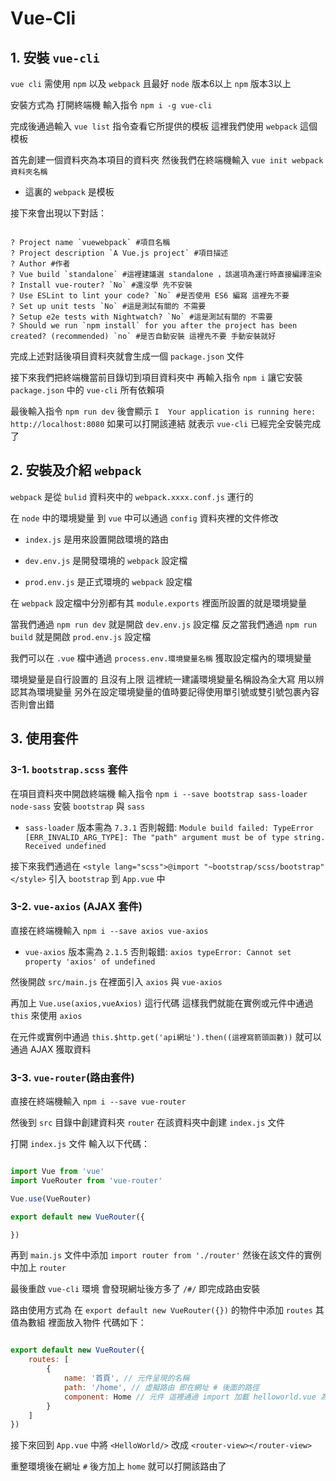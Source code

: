 # Vue-Cli

## 1. 安裝 `vue-cli`

`vue cli` 需使用 `npm` 以及 `webpack` 且最好 `node` 版本6以上 `npm` 版本3以上

安裝方式為 打開終端機 輸入指令 `npm i -g vue-cli`

完成後通過輸入 `vue list` 指令查看它所提供的模板 這裡我們使用 `webpack` 這個模板

首先創建一個資料夾為本項目的資料夾 然後我們在終端機輸入 `vue init webpack 資料夾名稱`

  * 這裏的 `webpack` 是模板

接下來會出現以下對話：

```shell

? Project name `vuewebpack` #項目名稱
? Project description `A Vue.js project` #項目描述
? Author #作者
? Vue build `standalone` #這裡建議選 standalone ，該選項為運行時直接編譯渲染
? Install vue-router? `No` #還沒學 先不安裝
? Use ESLint to lint your code? `No` #是否使用 ES6 編寫 這裡先不要
? Set up unit tests `No` #這是測試有關的 不需要
? Setup e2e tests with Nightwatch? `No` #這是測試有關的 不需要
? Should we run `npm install` for you after the project has been created? (recommended) `no` #是否自動安裝 這裡先不要 手動安裝就好

```

完成上述對話後項目資料夾就會生成一個 `package.json` 文件

接下來我們把終端機當前目錄切到項目資料夾中 再輸入指令 `npm i` 讓它安裝 `package.json` 中的 `vue-cli` 所有依賴項

最後輸入指令 `npm run dev` 後會顯示 `I  Your application is running here: http://localhost:8080` 如果可以打開該連結 就表示 `vue-cli` 已經完全安裝完成了

## 2. 安裝及介紹 `webpack`

`webpack` 是從 `bulid` 資料夾中的 `webpack.xxxx.conf.js` 運行的

在 `node` 中的環境變量 到 `vue` 中可以通過 `config` 資料夾裡的文件修改

  * `index.js` 是用來設置開啟環境的路由

  * `dev.env.js` 是開發環境的 `webpack` 設定檔

  * `prod.env.js` 是正式環境的 `webpack` 設定檔

在 `webpack` 設定檔中分別都有其 `module.exports` 裡面所設置的就是環境變量

當我們通過 `npm run dev` 就是開啟 `dev.env.js` 設定檔 反之當我們通過 `npm run build` 就是開啟 `prod.env.js` 設定檔

我們可以在 `.vue` 檔中通過 `process.env.環境變量名稱` 獲取設定檔內的環境變量

環境變量是自行設置的 且沒有上限 這裡統一建議環境變量名稱設為全大寫 用以辨認其為環境變量 另外在設定環境變量的值時要記得使用單引號或雙引號包裹內容 否則會出錯

## 3. 使用套件

### 3-1. `bootstrap.scss` 套件

在項目資料夾中開啟終端機 輸入指令 `npm i --save bootstrap sass-loader node-sass` 安裝 `bootstrap` 與 `sass`

  * `sass-loader` 版本需為 `7.3.1` 否則報錯: `Module build failed: TypeError [ERR_INVALID_ARG_TYPE]: The "path" argument must be of type string. Received undefined`

接下來我們通過在 `<style lang="scss">@import "~bootstrap/scss/bootstrap"</style>` 引入 `bootstrap` 到 `App.vue` 中

### 3-2. `vue-axios` (AJAX 套件)

直接在終端機輸入 `npm i --save axios vue-axios`

  * `vue-axios` 版本需為 `2.1.5` 否則報錯: `axios typeError: Cannot set property 'axios' of undefined`

然後開啟 `src/main.js` 在裡面引入 `axios` 與 `vue-axios`

再加上 `Vue.use(axios,vueAxios)` 這行代碼 這樣我們就能在實例或元件中通過 `this` 來使用 `axios`

在元件或實例中通過 `this.$http.get('api網址').then((這裡寫箭頭函數))` 就可以通過 AJAX 獲取資料

### 3-3. `vue-router`(路由套件)

直接在終端機輸入 `npm i --save vue-router`

然後到 `src` 目錄中創建資料夾 `router` 在該資料夾中創建 `index.js` 文件

打開 `index.js` 文件 輸入以下代碼：

```js

import Vue from 'vue'
import VueRouter from 'vue-router'

Vue.use(VueRouter)

export default new VueRouter({

})

```

再到 `main.js` 文件中添加 `import router from './router'` 然後在該文件的實例中加上 `router`

最後重啟 `vue-cli` 環境 會發現網址後方多了 `/#/` 即完成路由安裝

路由使用方式為 在 `export default new VueRouter({})` 的物件中添加 `routes` 其值為數組 裡面放入物件 代碼如下：

```js

export default new VueRouter({
    routes: [
        {
            name: '首頁', // 元件呈現的名稱
            path: '/home', // 虛擬路由 即在網址 # 後面的路徑
            component: Home // 元件 這裡通過 import 加載 helloworld.vue 為 Home
        }
    ]
})

```

接下來回到 `App.vue` 中將 `<HelloWorld/>` 改成 `<router-view></router-view>`

重整環境後在網址 `#` 後方加上 `home` 就可以打開該路由了